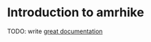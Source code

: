 # Introduction to amrhike

TODO: write [great documentation](http://jacobian.org/writing/what-to-write/)
